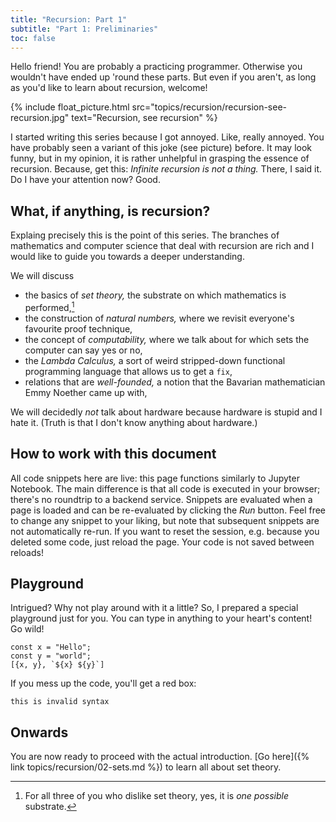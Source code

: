 ```yaml
---
title: "Recursion: Part 1"
subtitle: "Part 1: Preliminaries"
toc: false
---
```


Hello friend!
You are probably a practicing programmer.
Otherwise you wouldn't have ended up 'round these parts.
But even if you aren't, as long as you'd like to learn about recursion, welcome!

{% include float_picture.html src="topics/recursion/recursion-see-recursion.jpg" text="Recursion, see recursion" %}

I started writing this series because I got annoyed.
Like, really annoyed.
You have probably seen a variant of this joke (see picture) before.
It may look funny, but in my opinion, it is rather unhelpful in grasping the essence of recursion.
Because, get this:
_Infinite recursion is not a thing._
There, I said it.
Do I have your attention now?
Good.

## What, if anything, is recursion?

Explaing precisely this is the point of this series.
The branches of mathematics and computer science that deal with recursion are rich and I would like to guide you towards a deeper understanding.

We will discuss

* the basics of _set theory,_ the substrate on which mathematics is performed,[^footnote-set]
* the construction of _natural numbers,_ where we revisit everyone's favourite proof technique,
* the concept of _computability,_ where we talk about for which sets the computer can say yes or no,
* the _Lambda Calculus,_ a sort of weird stripped-down functional programming language that allows us to get a `fix`,
* relations that are _well-founded,_ a notion that the Bavarian mathematician Emmy Noether came up with,

We will decidedly _not_ talk about hardware because hardware is stupid and I hate it.
(Truth is that I don't know anything about hardware.)

## How to work with this document

All code snippets here are live: this page functions similarly to Jupyter Notebook.
The main difference is that all code is executed in your browser; there's no roundtrip to a backend service.
Snippets are evaluated when a page is loaded and can be re-evaluated by clicking the _Run_ button.
Feel free to change any snippet to your liking, but note that subsequent snippets are not automatically re-run.
If you want to reset the session, e.g. because you deleted some code, just reload the page.
Your code is not saved between reloads!

## Playground

Intrigued?
Why not play around with it a little?
So, I prepared a special playground just for you.
You can type in anything to your heart's content!
Go wild!

```
const x = "Hello";
const y = "world";
[{x, y}, `${x} ${y}`]
```

If you mess up the code, you'll get a red box:

```
this is invalid syntax
```
## Onwards

You are now ready to proceed with the actual introduction.
[Go here]({% link topics/recursion/02-sets.md %}) to learn all about set theory.

[^footnote-set]: For all three of you who dislike set theory, yes, it is _one possible_ substrate.
